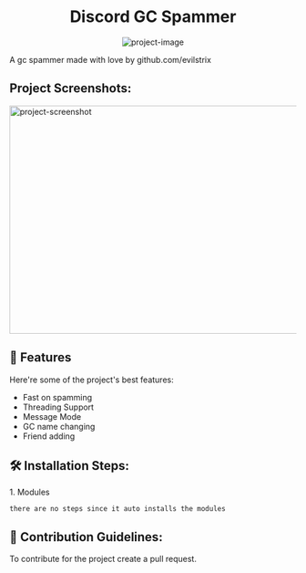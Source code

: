 <h1 align="center" id="title">Discord GC Spammer</h1>

<p align="center"><img src="https://github.com/imvast/imvast/blob/main/footer.png?raw=true" alt="project-image"></p>

<p id="description">A gc spammer made with love by github.com/evilstrix</p>

<h2>Project Screenshots:</h2>

<img src="![image](https://github.com/user-attachments/assets/ee72fc23-8bb8-4ad5-998f-4d3f69663757)
" alt="project-screenshot" width="700" height="400/">

  
  
<h2>🧐 Features</h2>

Here're some of the project's best features:

*   Fast on spamming
*   Threading Support
*   Message Mode
*   GC name changing
*   Friend adding

<h2>🛠️ Installation Steps:</h2>

<p>1. Modules</p>

```
there are no steps since it auto installs the modules
```

<h2>🍰 Contribution Guidelines:</h2>

To contribute for the project create a pull request.
